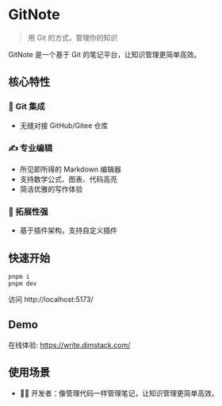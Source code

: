 # GitNote

> 用 Git 的方式，管理你的知识

GitNote 是一个基于 Git 的笔记平台，让知识管理更简单高效。

## 核心特性

### 🔄 Git 集成
- 无缝对接 GitHub/Gitee 仓库

### ✍️ 专业编辑
- 所见即所得的 Markdown 编辑器
- 支持数学公式、图表、代码高亮
- 简洁优雅的写作体验

### 🔌 拓展性强

- 基于插件架构，支持自定义插件

## 快速开始

```shell
pnpm i
pnpm dev
```

访问 http://localhost:5173/

## Demo
在线体验: https://write.dimstack.com/

## 使用场景

- 👨‍💻 开发者：像管理代码一样管理笔记，让知识管理更简单高效。